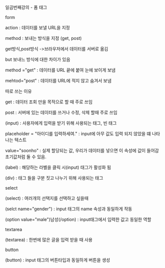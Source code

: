 일곱번째강의 - 폼 태그

form

action : 데이터를 보낼 URL을 지정

method : 보내는 방식을 지정 (get, post)

get방식,post방식 ->브라우저에서 데이터를 서버로 옮김

but 보내느 방식에 대한 차이가 있음



method ="get" : 데이터를 URL 끝에 붙여 눈에 보이게 보냄

mehtod="post" : 데이터를 URL에 적지 않고 숨겨서 보냄



따로 쓰는 이유 

get : 데이터 조회 만을 목적으로 할 때 주로 쓰임

post : 서버에 있는 데이터를 쓰거나 수정, 삭제 할때 주로 쓰임











(input) : 사용자에게 입력을 받기 위해 사용되는 태그, 빈 태그

placeholder = "아이디를 입력하세여." : input에 아무 값도 입력 되지 않았을 떄 나타나는 텍스트

value="soonho" :  실제 할당되는 값, 우리가 데이터를 넣으면 이 속성에 값이 들어감 초기값처럼 둘 수 있음.



(label) : 해당하는 라벨을 클릭 시(input) 태그가 활성화 됨

(div) : 태그 들을 구분 짓고 나누기 위해 사용되는 태그 











select

(select) : 여러개의 선택지를 선택하고 싶을때 

(selct name="gender")  : input 태그의 name 속성과 동일하게 작동

(option value="male")남성(/option) : input태그에서 입력한 값고 동일한 역할























textarea

(textarea) : 한번에 많은 글을 입력 받을 때 사용











button

(button) : input 태그의 버튼타입과 동일하게 버튼을 생성



